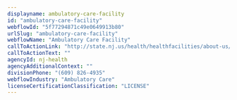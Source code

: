 ```yaml
---
displayname: ambulatory-care-facility
id: "ambulatory-care-facility"
webflowId: "5f77294871c49e0649913b80"
urlSlug: "ambulatory-care-facility"
webflowName: "Ambulatory Care Facility"
callToActionLink: "http://state.nj.us/health/healthfacilities/about-us/facility-types/"
callToActionText: ""
agencyId: nj-health
agencyAdditionalContext: ""
divisionPhone: "(609) 826-4935"
webflowIndustry: "Ambulatory Care"
licenseCertificationClassification: "LICENSE"
---
```

